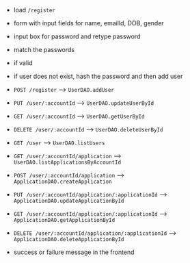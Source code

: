 - load `/register`
- form with input fields for name, emailId, DOB, gender
- input box for password and retype password
- match the passwords
- if valid
- if user does not exist, hash the password and then add user
- `POST /register` --> `UserDAO.addUser`

- `PUT /user/:accountId` --> `UserDAO.updateUserById`
- `GET /user/:accountId` --> `UserDAO.getUserById`
- `DELETE /user/:accountId` --> `UserDAO.deleteUserById`
- `GET /user` --> `UserDAO.listUsers`

- `GET /user/:accountId/application` --> `UserDAO.listApplicationsByAccountId`
- `POST /user/:accountId/application` --> `ApplicationDAO.createApplication`
- `PUT /user/:accountId/application/:applicationId` --> `ApplicationDAO.updateApplicationById`
- `GET /user/:accountId/application/:applicationId` --> `ApplicationDAO.getApplicationById`
- `DELETE /user/:accountId/application/:applicationId` --> `ApplicationDAO.deleteApplicationById`

- success or failure message in the frontend
